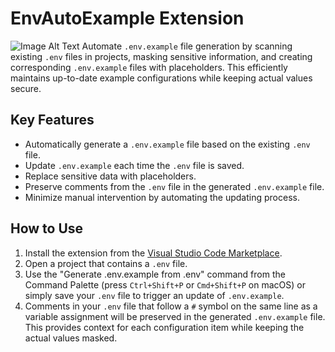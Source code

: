# EnvAutoExample Extension
![Image Alt Text](assets/envAutoExample.gif)
Automate `.env.example` file generation by scanning existing `.env` files in projects, masking sensitive information, and creating corresponding `.env.example` files with placeholders. This efficiently maintains up-to-date example configurations while keeping actual values secure.

## Key Features

- Automatically generate a `.env.example` file based on the existing `.env` file.
- Update `.env.example` each time the `.env` file is saved.
- Replace sensitive data with placeholders.
- Preserve comments from the `.env` file in the generated `.env.example` file.
- Minimize manual intervention by automating the updating process.

## How to Use

1. Install the extension from the [Visual Studio Code Marketplace](https://marketplace.visualstudio.com/items?itemName=MamaCarlos.envautoexample).
2. Open a project that contains a `.env` file.
3. Use the "Generate .env.example from .env" command from the Command Palette (press `Ctrl+Shift+P` or `Cmd+Shift+P` on macOS) or simply save your `.env` file to trigger an update of `.env.example`.
4. Comments in your `.env` file that follow a `#` symbol on the same line as a variable assignment will be preserved in the generated `.env.example` file. This provides context for each configuration item while keeping the actual values masked.
